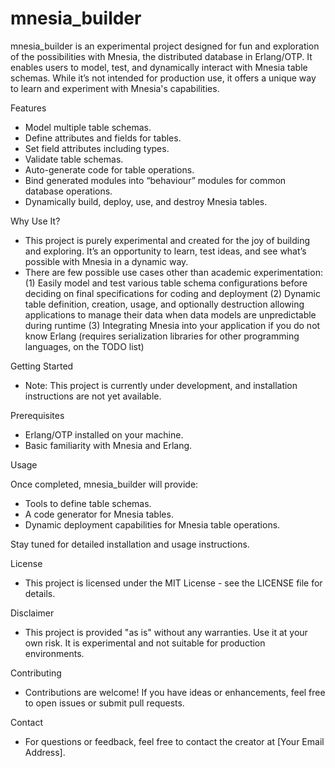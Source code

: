 # mnesia_builder

mnesia_builder is an experimental project designed for fun and exploration of the possibilities with Mnesia, the distributed database in Erlang/OTP. It enables users to model, test, and dynamically interact with Mnesia table schemas. While it’s not intended for production use, it offers a unique way to learn and experiment with Mnesia's capabilities.

Features

- Model multiple table schemas.
- Define attributes and fields for tables.
- Set field attributes including types.
- Validate table schemas.
- Auto-generate code for table operations.
- Bind generated modules into “behaviour” modules for common database operations.
- Dynamically build, deploy, use, and destroy Mnesia tables.

Why Use It?

- This project is purely experimental and created for the joy of building and exploring. It’s an opportunity to learn, test ideas, and see what’s possible with Mnesia in a dynamic way.
- There are few possible use cases other than academic experimentation:
     (1) Easily model and test various table schema configurations before deciding on final specifications for coding and deployment
     (2) Dynamic table definition, creation, usage, and optionally destruction allowing applications to manage their data when data models are unpredictable during runtime
     (3) Integrating Mnesia into your application if you do not know Erlang (requires serialization libraries for other programming languages, on the TODO list)

Getting Started

- Note: This project is currently under development, and installation instructions are not yet available.

Prerequisites

- Erlang/OTP installed on your machine.
- Basic familiarity with Mnesia and Erlang.

Usage

Once completed, mnesia_builder will provide:

- Tools to define table schemas.
- A code generator for Mnesia tables.
- Dynamic deployment capabilities for Mnesia table operations.

Stay tuned for detailed installation and usage instructions.

License

- This project is licensed under the MIT License - see the LICENSE file for details.

Disclaimer

- This project is provided "as is" without any warranties. Use it at your own risk. It is experimental and not suitable for production environments.

Contributing

- Contributions are welcome! If you have ideas or enhancements, feel free to open issues or submit pull requests.

Contact

- For questions or feedback, feel free to contact the creator at [Your Email Address].


